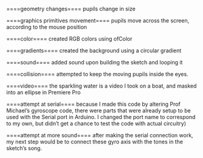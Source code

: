 
====geometry changes====
pupils change in size

====graphics primitives movement====
pupils move across the screen, according to the mouse position

====color====
created RGB colors using ofColor

====gradients====
created the background using a circular gradient

====sound====
added sound upon building the sketch and looping it

====collision====
attempted to keep the moving pupils inside the eyes.

====video====
the sparkling water is a video I took on a boat, and masked into an ellipse in Premiere Pro

====attempt at serial====
because I made this code by altering Prof Michael’s gyroscope code, there were parts that were already setup to be used with the Serial port in Arduino. I changed the port name to correspond to my own, but didn’t get a chance to test the code with actual circuitry)

====attempt at more sound====
after making the serial connection work, my next step would be to connect these gyro axis with the tones in the sketch’s song. 
